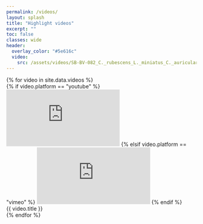 ```yaml
---
permalink: /videos/
layout: splash
title: "Highlight videos"
excerpt: ""
toc: false
classes: wide
header:
  overlay_color: "#5e616c"
  video:
    src: /assets/videos/SB-BV-082_C._rubescens_L._miniatus_C._auricularis_C._westaustralis_38.7m_small.mp4
---
```


<div class="video-grid">
  {% for video in site.data.videos %}
    <div class="video-item">
      {% if video.platform == "youtube" %}
        <iframe src="https://www.youtube.com/embed/{{ video.id }}?autoplay=0" frameborder="0" allowfullscreen></iframe>
      {% elsif video.platform == "vimeo" %}
        <iframe src="https://player.vimeo.com/video/{{ video.id }}" frameborder="0" allowfullscreen></iframe>
      {% endif %}
      <div class="video-title">{{ video.title }}</div>
    </div>
  {% endfor %}
</div>